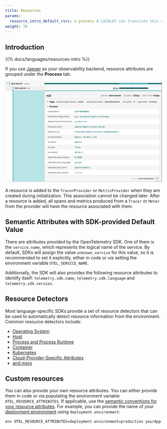 ```yaml
---
title: Resources
params:
  resource_intro_default_rsrc: a process # LOCALES can translate this value
weight: 70
---
```


## Introduction

{{% docs/languages/resources-intro %}}

If you use [Jaeger](https://www.jaegertracing.io/) as your observability
backend, resource attributes are grouped under the **Process** tab:

![A screenshot from Jaeger showing an example output of resource attributes associated to a trace](screenshot-jaeger-resources.png)

A resource is added to the `TracerProvider` or `MetricProvider` when they are
created during initialization. This association cannot be changed later. After a
resource is added, all spans and metrics produced from a `Tracer` or `Meter`
from the provider will have the resource associated with them.

## Semantic Attributes with SDK-provided Default Value

There are attributes provided by the OpenTelemetry SDK. One of them is the
`service.name`, which represents the logical name of the service. By default,
SDKs will assign the value `unknown_service` for this value, so it is
recommended to set it explicitly, either in code or via setting the environment
variable `OTEL_SERVICE_NAME`.

Additionally, the SDK will also provides the following resource attributes to
identify itself: `telemetry.sdk.name`, `telemetry.sdk.language` and
`telemetry.sdk.version`.

## Resource Detectors

Most language-specific SDKs provide a set of resource detectors that can be used
to automatically detect resource information from the environment. Common
resource detectors include:

- [Operating System](/docs/specs/semconv/resource/os/)
- [Host](/docs/specs/semconv/resource/host/)
- [Process and Process Runtime](/docs/specs/semconv/resource/process/)
- [Container](/docs/specs/semconv/resource/container/)
- [Kubernetes](/docs/specs/semconv/resource/k8s/)
- [Cloud-Provider-Specific Attributes](/docs/specs/semconv/resource/#cloud-provider-specific-attributes)
- [and more](/docs/specs/semconv/resource/)

## Custom resources

You can also provide your own resource attributes. You can either provide them
in code or via populating the environment variable `OTEL_RESOURCE_ATTRIBUTES`.
If applicable, use the
[semantic conventions for your resource attributes](/docs/specs/semconv/resource).
For example, you can provide the name of your
[deployment environment](/docs/specs/semconv/resource/deployment-environment/)
using `deployment.environment`:

```shell
env OTEL_RESOURCE_ATTRIBUTES=deployment.environment=production yourApp
```
